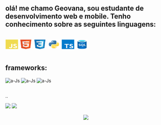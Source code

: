 <h2> olá! me chamo Geovana, sou estudante de desenvolvimento web e mobile. Tenho conhecimento sobre as seguintes linguagens: </h2>
 <div style="display: inline_block"><br>
 
  <img align="center" alt="a-Js" height="30" width="40" src="https://raw.githubusercontent.com/devicons/devicon/master/icons/javascript/javascript-plain.svg">
  <img align="center" alt="a-HTML" height="30" width="40" src="https://raw.githubusercontent.com/devicons/devicon/master/icons/html5/html5-original.svg">
  <img align="center" alt="a-CSS" height="30" width="40" src="https://raw.githubusercontent.com/devicons/devicon/master/icons/css3/css3-original.svg">
  <img align="center" alt="a-Python" height="30" width="40" src="https://raw.githubusercontent.com/devicons/devicon/master/icons/python/python-original.svg">
<img align="center" alt="a-Python" height="30" width="40" src="https://raw.githubusercontent.com/devicons/devicon/master/icons/typescript/typescript-original.svg">
<img align="center" alt="a-Python" height="30" width="40" src="https://raw.githubusercontent.com/devicons/devicon/master/icons/azuresqldatabase/azuresqldatabase-original.svg">
</div> <br>

<h2>frameworks:</h2>
<div style="display: inline_block">
<img align="center" alt="a-Js" height="30" width="40" src="https://cdn.jsdelivr.net/gh/devicons/devicon@latest/icons/angular/angular-original.svg">
<img align="center" alt="a-Js" height="30" width="40" src="https://cdn.jsdelivr.net/gh/devicons/devicon@latest/icons/vuejs/vuejs-original.svg">
 <img align="center" alt="a-Js" height="30" width="40" src="https://cdn.jsdelivr.net/gh/devicons/devicon@latest/icons/tailwindcss/tailwindcss-original.svg">
</div> <br>


..
<div> <a href="https://www.instagram.com/geoou_of/" target="_blank"><img src="https://img.shields.io/badge/-Instagram-%23E4405F?style=for-the-badge&logo=instagram&logoColor=white" target="_blank"></a>
  <a href ="mailto:gihsousa205@gmail.com"><img src="https://img.shields.io/badge/-Gmail-%23333?style=for-the-badge&logo=gmail&logoColor=white" target="_blank"></a> 
</div> <br>

<div align="center">
  <a href="https://https://github.com/asuoshig">
  <img height="180em" src="https://github-readme-stats-sigma-five.vercel.app/api?username=asuoshig&show_icons=true&theme=dracula&include_all_commits=true&count_private=true"/>
  
</div>

